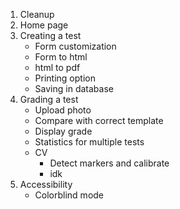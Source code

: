 1. Cleanup
2. Home page
3. Creating a test
    - Form customization
    - Form to html
    - html to pdf
    - Printing option
    - Saving in database
4. Grading a test
    - Upload photo
    - Compare with correct template
    - Display grade
    - Statistics for multiple tests
    - CV
        - Detect markers and calibrate
        - idk
5. Accessibility
    - Colorblind mode